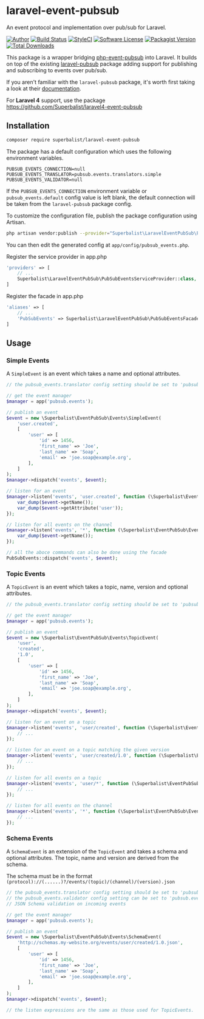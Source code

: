 # laravel-event-pubsub

An event protocol and implementation over pub/sub for Laravel.

[![Author](http://img.shields.io/badge/author-@superbalist-blue.svg?style=flat-square)](https://twitter.com/superbalist)
[![Build Status](https://img.shields.io/travis/Superbalist/laravel-event-pubsub/master.svg?style=flat-square)](https://travis-ci.org/Superbalist/laravel-event-pubsub)
[![StyleCI](https://styleci.io/repos/80406830/shield?branch=master)](https://styleci.io/repos/80406830)
[![Software License](https://img.shields.io/badge/license-MIT-brightgreen.svg?style=flat-square)](LICENSE)
[![Packagist Version](https://img.shields.io/packagist/v/superbalist/laravel-event-pubsub.svg?style=flat-square)](https://packagist.org/packages/superbalist/laravel-event-pubsub)
[![Total Downloads](https://img.shields.io/packagist/dt/superbalist/laravel-event-pubsub.svg?style=flat-square)](https://packagist.org/packages/superbalist/laravel-event-pubsub)

This package is a wrapper bridging [php-event-pubsub](https://github.com/Superbalist/php-event-pubsub) into Laravel.
It builds on top of the existing [laravel-pubsub](https://github.com/Superbalist/laravel-pubsub) package adding support
for publishing and subscribing to events over pub/sub.

If you aren't familiar with the `laravel-pubsub` package, it's worth first taking a look at their [documentation](https://github.com/Superbalist/laravel-pubsub).

For **Laravel 4** support, use the package https://github.com/Superbalist/laravel4-event-pubsub

## Installation

```bash
composer require superbalist/laravel-event-pubsub
```

The package has a default configuration which uses the following environment variables.
```
PUBSUB_EVENTS_CONNECTION=null
PUBSUB_EVENTS_TRANSLATOR=pubsub.events.translators.simple
PUBSUB_EVENTS_VALIDATOR=null
```

If the `PUBSUB_EVENTS_CONNECTION` environment variable or `pubsub_events.default` config value is left blank, the
default connection will be taken from the `laravel-pubsub` package config.

To customize the configuration file, publish the package configuration using Artisan.
```bash
php artisan vendor:publish --provider="Superbalist\LaravelEventPubSub\PubSubEventsServiceProvider"
```

You can then edit the generated config at `app/config/pubsub_events.php`.

Register the service provider in app.php
```php
'providers' => [
    // ...
    Superbalist\LaravelEventPubSub\PubSubEventsServiceProvider::class,
]
```

Register the facade in app.php
```php
'aliases' => [
    // ...
    'PubSubEvents' => Superbalist\LaravelEventPubSub\PubSubEventsFacade::class,
]
```

## Usage

### Simple Events

A `SimpleEvent` is an event which takes a name and optional attributes.

```php
// the pubsub_events.translator config setting should be set to 'pubsub.events.translators.simple'

// get the event manager
$manager = app('pubsub.events');

// publish an event
$event = new \Superbalist\EventPubSub\Events\SimpleEvent(
    'user.created',
    [
        'user' => [
            'id' => 1456,
            'first_name' => 'Joe',
            'last_name' => 'Soap',
            'email' => 'joe.soap@example.org',
        ],
    ]
);
$manager->dispatch('events', $event);

// listen for an event
$manager->listen('events', 'user.created', function (\Superbalist\EventPubSub\EventInterface $event) {
    var_dump($event->getName());
    var_dump($event->getAttribute('user'));
});

// listen for all events on the channel
$manager->listen('events', '*', function (\Superbalist\EventPubSub\EventInterface $event) {
    var_dump($event->getName());
});

// all the aboce commands can also be done using the facade
PubSubEvents::dispatch('events', $event);
```

### Topic Events

A `TopicEvent` is an event which takes a topic, name, version and optional attributes.

```php
// the pubsub_events.translator config setting should be set to 'pubsub.events.translators.topic'

// get the event manager
$manager = app('pubsub.events');

// publish an event
$event = new \Superbalist\EventPubSub\Events\TopicEvent(
    'user',
    'created',
    '1.0',
    [
        'user' => [
            'id' => 1456,
            'first_name' => 'Joe',
            'last_name' => 'Soap',
            'email' => 'joe.soap@example.org',
        ],
    ]
);
$manager->dispatch('events', $event);

// listen for an event on a topic
$manager->listen('events', 'user/created', function (\Superbalist\EventPubSub\EventInterface $event) {
    // ...
});

// listen for an event on a topic matching the given version
$manager->listen('events', 'user/created/1.0', function (\Superbalist\EventPubSub\EventInterface $event) {
    // ...
});

// listen for all events on a topic
$manager->listen('events', 'user/*', function (\Superbalist\EventPubSub\EventInterface $event) {
    // ...
});

// listen for all events on the channel
$manager->listen('events', '*', function (\Superbalist\EventPubSub\EventInterface $event) {
    // ...
});
```

### Schema Events

A `SchemaEvent` is an extension of the `TopicEvent` and takes a schema and optional attributes.  The topic, name and
version are derived from the schema.

The schema must be in the format `(protocol)://(......)?/events/(topic)/(channel)/(version).json`

```php
// the pubsub_events.translator config setting should be set to 'pubsub.events.translators.schema'
// the pubsub_events.validator config setting can be set to 'pubsub.events.validators.json_schema' to take advantage of
// JSON Schema validation on incoming events

// get the event manager
$manager = app('pubsub.events');

// publish an event
$event = new \Superbalist\EventPubSub\Events\SchemaEvent(
    'http://schemas.my-website.org/events/user/created/1.0.json',
    [
        'user' => [
            'id' => 1456,
            'first_name' => 'Joe',
            'last_name' => 'Soap',
            'email' => 'joe.soap@example.org',
        ],
    ]
);
$manager->dispatch('events', $event);

// the listen expressions are the same as those used for TopicEvents.
```